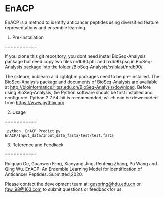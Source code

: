 # EnACP
 
EnACP is a method to identify anticancer peptides using diversified feature representations and ensemble learning.

1. Pre-Installation

===========

If you clone this git repository, you dont need install BioSeq-Analysis package but need copy two files nrdb90.phr and nrdb90.psq in BioSeq-Analysis package into the folder /BioSeq-Analysis/psiblast/nrdb90/.

The sklearn, imblearn and lightgbm packages need to be pre-installed. 
The BioSeq-Analysis package and documents of BioSeq-Analysis are available at http://bioinformatics.hitsz.edu.cn/BioSeq-Analysis/download. 
Before using BioSeq-Analysis, the Python software should be first installed and configured. Python 2.7 64-bit is recommended, which can be downloaded from https://www.python.org. 

2. Usage 

===========
  
     python  EnACP_Predict.py EnACP/Input_data/Input_data_fasta/test/test.fasta


3. Reference and Feedback

===========

  Ruiquan Ge, Guanwen Feng, Xiaoyang Jing, Renfeng Zhang, Pu Wang and Qing Wu. EnACP: An Ensemble Learning Model for Identification of     Anticancer Peptides. Submitted,2020.
 
  Please contact the development team at: gespring@hdu.edu.cn or fgw_98@163.com to submit questions or feedback for us.
